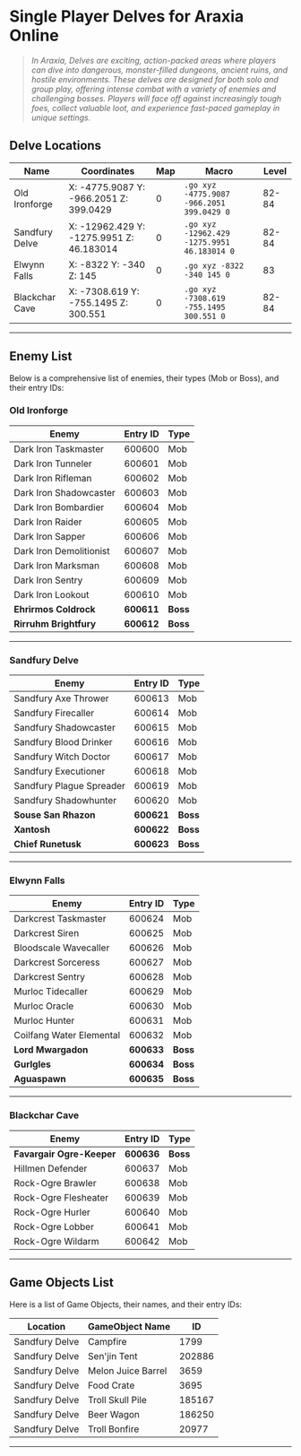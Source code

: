 # **Single Player Delves for Araxia Online**

> *In Araxia, Delves are exciting, action-packed areas where players can dive into dangerous, monster-filled dungeons, ancient ruins, and hostile environments. These delves are designed for both solo and group play, offering intense combat with a variety of enemies and challenging bosses. Players will face off against increasingly tough foes, collect valuable loot, and experience fast-paced gameplay in unique settings.*



## **Delve Locations**

| **Name**         | **Coordinates**                                    | **Map** | **Macro**                              | **Level** |
|------------------|----------------------------------------------------|---------|----------------------------------------|----------|
| Old Ironforge    | X: -4775.9087 Y: -966.2051 Z: 399.0429            | 0       | `.go xyz -4775.9087 -966.2051 399.0429 0` | 82-84    |
| Sandfury Delve   | X: -12962.429 Y: -1275.9951 Z: 46.183014          | 0       | `.go xyz -12962.429 -1275.9951 46.183014 0` | 82-84    |
| Elwynn Falls     | X: -8322 Y: -340 Z: 145                           | 0       | `.go xyz -8322 -340 145 0`            | 83       |
| Blackchar Cave   | X: -7308.619 Y: -755.1495 Z: 300.551              | 0       | `.go xyz -7308.619 -755.1495 300.551 0` | 82-84    |


---

## **Enemy List**

Below is a comprehensive list of enemies, their types (Mob or Boss), and their entry IDs:

### **Old Ironforge**

| **Enemy**               | **Entry ID** | **Type** |
|-------------------------|--------------|----------|
| Dark Iron Taskmaster    | 600600       | Mob      |
| Dark Iron Tunneler      | 600601       | Mob      |
| Dark Iron Rifleman      | 600602       | Mob      |
| Dark Iron Shadowcaster  | 600603       | Mob      |
| Dark Iron Bombardier    | 600604       | Mob      |
| Dark Iron Raider        | 600605       | Mob      |
| Dark Iron Sapper        | 600606       | Mob      |
| Dark Iron Demolitionist | 600607       | Mob      |
| Dark Iron Marksman      | 600608       | Mob      |
| Dark Iron Sentry        | 600609       | Mob      |
| Dark Iron Lookout       | 600610       | Mob      |
| **Ehrirmos Coldrock**   | **600611**   | **Boss** |
| **Rirruhm Brightfury**  | **600612**   | **Boss** |

---

### **Sandfury Delve**

| **Enemy**               | **Entry ID** | **Type** |
|-------------------------|--------------|----------|
| Sandfury Axe Thrower    | 600613       | Mob      |
| Sandfury Firecaller     | 600614       | Mob      |
| Sandfury Shadowcaster   | 600615       | Mob      |
| Sandfury Blood Drinker  | 600616       | Mob      |
| Sandfury Witch Doctor   | 600617       | Mob      |
| Sandfury Executioner    | 600618       | Mob      |
| Sandfury Plague Spreader| 600619       | Mob      |
| Sandfury Shadowhunter   | 600620       | Mob      |
| **Souse San Rhazon**    | **600621**   | **Boss** |
| **Xantosh**             | **600622**   | **Boss** |
| **Chief Runetusk**      | **600623**   | **Boss** |

---

### **Elwynn Falls**

| **Enemy**               | **Entry ID** | **Type** |
|-------------------------|--------------|----------|
| Darkcrest Taskmaster    | 600624       | Mob      |
| Darkcrest Siren         | 600625       | Mob      |
| Bloodscale Wavecaller   | 600626       | Mob      |
| Darkcrest Sorceress     | 600627       | Mob      |
| Darkcrest Sentry        | 600628       | Mob      |
| Murloc Tidecaller       | 600629       | Mob      |
| Murloc Oracle           | 600630       | Mob      |
| Murloc Hunter           | 600631       | Mob      |
| Coilfang Water Elemental| 600632       | Mob      |
| **Lord Mwargadon**      | **600633**   | **Boss** |
| **Gurlgles**            | **600634**   | **Boss** |
| **Aguaspawn**           | **600635**   | **Boss** |


---

### **Blackchar Cave**

| **Enemy**              | **Entry ID** | **Type** |
|------------------------|--------------|----------|
| **Favargair Ogre-Keeper** | **600636**   | **Boss** |
| Hillmen Defender       | 600637       | Mob      |
| Rock-Ogre Brawler     | 600638       | Mob      |
| Rock-Ogre Flesheater  | 600639       | Mob      |
| Rock-Ogre Hurler      | 600640       | Mob      |
| Rock-Ogre Lobber      | 600641       | Mob      |
| Rock-Ogre Wildarm     | 600642       | Mob      |

---

## **Game Objects List**

Here is a list of Game Objects, their names, and their entry IDs:

| **Location**     | **GameObject Name**      | **ID**   |
|------------------|--------------------------|----------|
| Sandfury Delve   | Campfire                 | 1799     |
| Sandfury Delve   | Sen'jin Tent             | 202886   |
| Sandfury Delve   | Melon Juice Barrel       | 3659     |
| Sandfury Delve   | Food Crate               | 3695     |
| Sandfury Delve   | Troll Skull Pile         | 185167   |
| Sandfury Delve   | Beer Wagon               | 186250   |
| Sandfury Delve   | Troll Bonfire            | 20977    |
---





